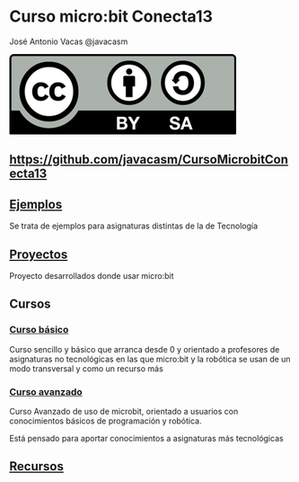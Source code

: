 # Curso micro:bit Conecta13

José Antonio Vacas @javacasm

![Licencia CC](./images/Licencia_CC_grande.png)

## https://github.com/javacasm/CursoMicrobitConecta13

## [Ejemplos](./ejemplos.md)

Se trata de ejemplos para asignaturas distintas de la de Tecnología

## [Proyectos](./proyectos.md)

Proyecto desarrollados donde usar micro:bit

## Cursos

### [Curso básico](./indice_basico.md)

Curso sencillo y básico que arranca desde 0 y orientado a profesores de asignaturas no tecnológicas en las que micro:bit y la robótica se usan de un modo transversal y como un recurso más

### [Curso avanzado](./Indice_avanzado.md)


Curso Avanzado de uso de microbit, orientado a usuarios con conocimientos básicos de programación y robótica. 

Está pensado para aportar conocimientos a asignaturas más tecnológicas

## [Recursos](./Recursos.md)